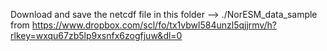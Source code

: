  
 
 Download and save the netcdf file in this folder --> ./NorESM_data_sample
 from https://www.dropbox.com/scl/fo/tx1vbwl584unzl5qjjrmv/h?rlkey=wxqu67zb5lp9xsnfx6zogfjuw&dl=0
